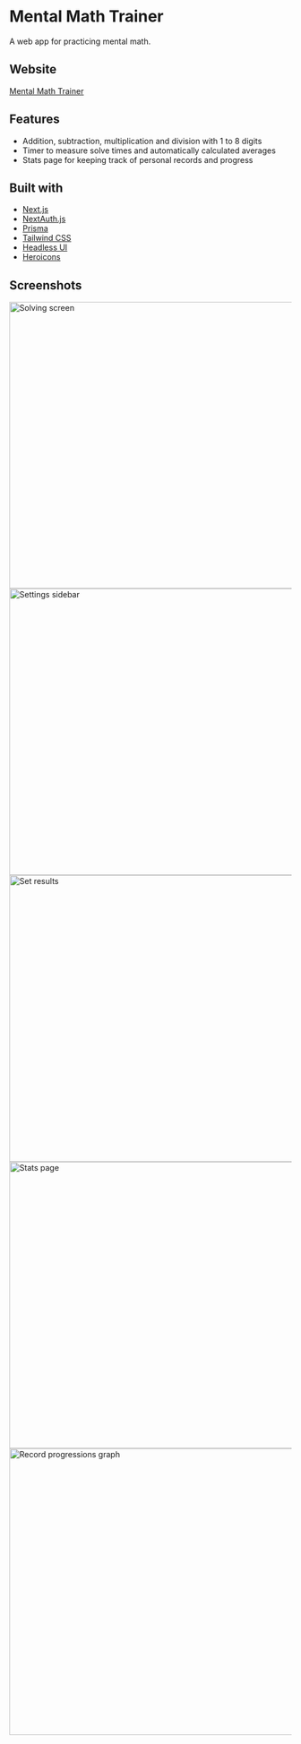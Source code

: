 # Mental Math Trainer
A web app for practicing mental math.

## Website
[Mental Math Trainer](https://www.mathtrainer.xyz)

## Features
- Addition, subtraction, multiplication and division with 1 to 8 digits
- Timer to measure solve times and automatically calculated averages
- Stats page for keeping track of personal records and progress

## Built with
- [Next.js](https://nextjs.org)
- [NextAuth.js](https://next-auth.js.org)
- [Prisma](https://www.prisma.io)
- [Tailwind CSS](https://tailwindcss.com)
- [Headless UI](https://headlessui.dev)
- [Heroicons](https://heroicons.com)

## Screenshots
<img alt="Solving screen" src="https://user-images.githubusercontent.com/39209141/167252035-54ae1a4d-522c-4c73-b8c3-1cd0410e479f.png" width="512">
<img alt="Settings sidebar" src="https://user-images.githubusercontent.com/39209141/167252108-63bd080d-a08c-4910-b35e-2e55ba706cdd.png" width="512">
<img alt="Set results" src="https://user-images.githubusercontent.com/39209141/167252154-5a4ac5de-7dc9-417c-9031-e2200a787ce3.png" width="512">
<img alt="Stats page" src="https://user-images.githubusercontent.com/39209141/167252157-c23acb13-034c-43ec-b135-1466aaa8ab4e.png" width="512">
<img alt="Record progressions graph" src="https://user-images.githubusercontent.com/39209141/167252163-2e25724c-73ff-4cea-a926-9989dad5a952.png" width="512">
